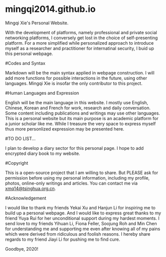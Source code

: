 # mingqi2014.github.io
Mingqi Xie's Personal Website.

With the development of platforms, namely professional and private social networking platforms, I conversely get lost in the choice of self-presenting platform. For a more simplified while personalized approach to introduce myself as a researcher and practitioner for internatinal security, I buid up this personal webpage.

#Codes and Syntax

Markdown will be the main syntax applied in webpage construction. I will add more functions for possible interactions in the future, using other languages. Mingqi Xie is insofar the only contributor to this project.

#Human Languages and Expression

English will be the main language in this website. I mostly use English, Chinese, Korean and French for work, research and daily conversation. Some content including publications and writings may use other languages. This is a personal website but its main purpose is an academic platform for a junior scholar like me. While I treasure the very space to express myself thus more personlized expression may be presented here.

#TO DO LIST...

I plan to develop a diary sector for this personal page. I hope to add encrypted diary book to my website.

#Copyright

This is a open-source project that I am willing to share. But PLEASE ask for permission before using my personal information, including my profile, photos, online-only writings and articles. You can contact me via xmq14@tsinghua.org.cn.

#Acknowledgement

I would like to thank my friends Yekai Xu and Hanjun Li for inspiring me to build up a personal webpage. And I would like to express great thanks to my friend Yuya Rui for her unconditional support during my hardest moments. I send love to my friends Yihuan Li, Fiona Feller, Soojung Roh and Min Chen for understanding me and supporting me even after knowing all of my pains which were derived from ridiculous and foolish reasons. I hereby share regards to my friend Jiayi Li for pushing me to find cure.

Goodbye, 2020!
